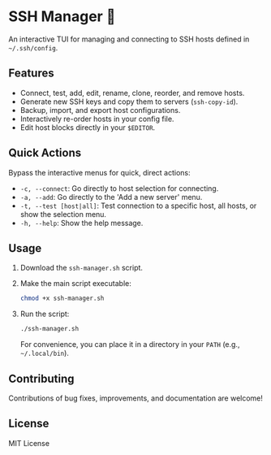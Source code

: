 # SSH Manager 🔑

An interactive TUI for managing and connecting to SSH hosts defined in `~/.ssh/config`.

## Features

- Connect, test, add, edit, rename, clone, reorder, and remove hosts.
- Generate new SSH keys and copy them to servers (`ssh-copy-id`).
- Backup, import, and export host configurations.
- Interactively re-order hosts in your config file.
- Edit host blocks directly in your `$EDITOR`.

## Quick Actions

Bypass the interactive menus for quick, direct actions:

- `-c, --connect`: Go directly to host selection for connecting.
- `-a, --add`: Go directly to the 'Add a new server' menu.
- `-t, --test [host|all]`: Test connection to a specific host, all hosts, or show the selection menu.
- `-h, --help`: Show the help message.

## Usage

1. Download the `ssh-manager.sh` script.
2. Make the main script executable:

    ```bash
    chmod +x ssh-manager.sh
    ```

3. Run the script:

    ```bash
    ./ssh-manager.sh
    ```

    For convenience, you can place it in a directory in your `PATH` (e.g., `~/.local/bin`).

## Contributing

Contributions of bug fixes, improvements, and documentation are welcome!

## License

MIT License
